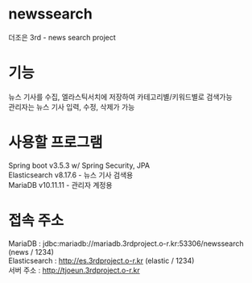 # newssearch
더조은 3rd - news search project

# 기능
뉴스 기사를 수집, 엘라스틱서치에 저장하여 카테고리별/키워드별로 검색가능  
관리자는 뉴스 기사 입력, 수정, 삭제가 가능  
  
# 사용할 프로그램
Spring boot v3.5.3 w/ Spring Security, JPA  
Elasticsearch v8.17.6 - 뉴스 기사 검색용  
MariaDB v10.11.11 - 관리자 계정용  

# 접속 주소
MariaDB : jdbc:mariadb://mariadb.3rdproject.o-r.kr:53306/newssearch (news / 1234)  
Elasticsearch : http://es.3rdproject.o-r.kr (elastic / 1234)  
서버 주소 : http://tjoeun.3rdproject.o-r.kr
